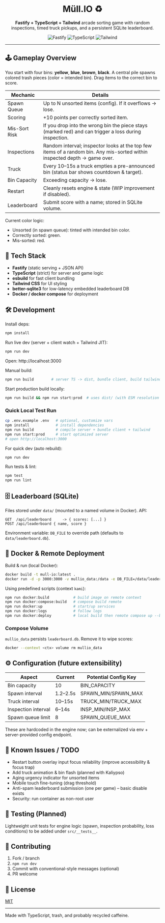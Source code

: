 <div align="center">
	<h1>Müll.IO ♻️</h1>
	<p><strong>Fastify + TypeScript + Tailwind</strong> arcade sorting game with random inspections, timed truck pickups, and a persistent SQLite leaderboard.</p>
	<img src="https://img.shields.io/badge/fastify-4.x-black" alt="Fastify" />
	<img src="https://img.shields.io/badge/typescript-5.x-blue" alt="TypeScript" />
	<img src="https://img.shields.io/badge/tailwind-3.x-38bdf8" alt="Tailwind" />
</div>

---

## 🕹 Gameplay Overview
You start with four bins: **yellow**, **blue**, **brown**, **black**. A central pile spawns colored trash pieces (color = intended bin). Drag items to the correct bin to score.

| Mechanic | Details |
|----------|---------|
| Spawn Queue | Up to N unsorted items (config). If it overflows → lose. |
| Scoring | +10 points per correctly sorted item. |
| Mis-Sort Risk | If you drop into the wrong bin the piece stays (marked red) and can trigger a loss during inspection. |
| Inspections | Random interval; inspector looks at the top few items of a random bin. Any mis-sorted within inspected depth → game over. |
| Truck | Every 10–15s a truck empties a pre-announced bin (status bar shows countdown & target). |
| Bin Capacity | Exceeding capacity → lose. |
| Restart | Cleanly resets engine & state (WIP improvement if disabled). |
| Leaderboard | Submit score with a name; stored in SQLite volume. |

Current color logic:
- Unsorted (in spawn queue): tinted with intended bin color.
- Correctly sorted: green.
- Mis-sorted: red.

## 🧱 Tech Stack
- **Fastify** (static serving + JSON API)
- **TypeScript** (strict) for server and game logic
- **esbuild** for fast client bundling
- **Tailwind CSS** for UI styling
- **better-sqlite3** for low-latency embedded leaderboard DB
- **Docker / docker compose** for deployment

## 🛠 Development
Install deps:
```bash
npm install
```
Run live dev (server + client watch + Tailwind JIT):
```bash
npm run dev
```
Open: http://localhost:3000

Manual build:
```bash
npm run build        # server TS -> dist, bundle client, build tailwind
```
Start production build locally:
```bash
npm run build && npm run start:prod  # uses dist/ (with ESM resolution tweak)
```

### Quick Local Test Run
```bash
cp .env.example .env   # optional, customize vars
npm install            # install dependencies
npm run build          # compile server + bundle client + tailwind
npm run start:prod     # start optimized server
# open http://localhost:3000
```

For quick dev (auto rebuild):
```bash
npm run dev
```

Run tests & lint:
```bash
npm test
npm run lint
```

## 🗄 Leaderboard (SQLite)
Files stored under `data/` (mounted to a named volume in Docker). API:
```
GET  /api/leaderboard     -> { scores: [...] }
POST /api/leaderboard { name, score }
```
Environment variable: `DB_FILE` to override path (defaults to `data/leaderboard.db`).

## 🐳 Docker & Remote Deployment
Build & run (local Docker):
```bash
docker build -t mull-io:latest .
docker run -d -p 3000:3000 -v mullio_data:/data -e DB_FILE=/data/leaderboard.db mull-io:latest
```

Using predefined scripts (context `kami`):
```bash
npm run docker:build           # build image on remote context
npm run docker:compose:build   # compose build remote
npm run docker:up              # start/up services
npm run docker:logs            # follow logs
npm run docker:deploy          # local build then remote compose up --build
```

### Compose Volume
`mullio_data` persists `leaderboard.db`. Remove it to wipe scores:
```bash
docker --context <ctx> volume rm mullio_data
```

## ⚙️ Configuration (future extensibility)
| Aspect | Current | Potential Config Key |
|--------|---------|----------------------|
| Bin capacity | 10 | BIN_CAPACITY |
| Spawn interval | 1.2–2.5s | SPAWN_MIN/SPAWN_MAX |
| Truck interval | 10–15s | TRUCK_MIN/TRUCK_MAX |
| Inspection interval | 6–14s | INSP_MIN/INSP_MAX |
| Spawn queue limit | 8 | SPAWN_QUEUE_MAX |

These are hardcoded in the engine now; can be externalized via env + server-provided config endpoint.

## 🚧 Known Issues / TODO
- Restart button overlay input focus reliability (improve accessibility & focus trap)
- Add truck animation & bin flash (planned with Kaliypso)
- Aging urgency indicator for unsorted items
- Mobile touch fine-tuning (drag threshold)
- Anti-spam leaderboard submission (one per game) – basic disable exists
- Security: run container as non-root user

## 🧪 Testing (Planned)
Lightweight unit tests for engine logic (spawn, inspection probability, loss conditions) to be added under `src/__tests__`.

## 🤝 Contributing
1. Fork / branch
2. `npm run dev`
3. Commit with conventional-style messages (optional)
4. PR welcome

## 📄 License
[MIT](LICENSE)

---
Made with TypeScript, trash, and probably recycled caffeine.


